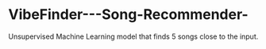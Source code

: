 # VibeFinder---Song-Recommender-
Unsupervised Machine Learning model that finds 5 songs close to the input. 
